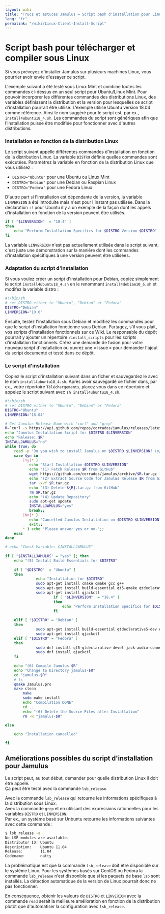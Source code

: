 ```yaml
---
layout: wiki
title: "Trucs et astuces Jamulus – Script bash d'installation pour Linux"
lang: "fr"
permalink: "/wiki/Linux-Client-Install-Script"
---
```



# Script bash pour télécharger et compiler sous Linux

Si vous prévoyez d'installer Jamulus sur plusieurs machines Linux, vous pourrier avoir envie d'essayer ce script.

L'exemple suivant a été testé sous Linux Mint et combine toutes les commandes ci-dessus en un seul script pour Ubuntu/Linux Mint. Pour pouvoir incorporer les différentes commandes des distributions Linux, des variables définissent la distribution et la version pour lesquelles ce script d'installation pourrait être utilisé. L'exemple utilise Ubuntu version 18.04 comme référence. Ainsi le nom suggéré pour le script est, par ex., `install4ubuntu18_4.sh`. Les commandes du script sont génériques afin que l'installation puisse être modifiée pour fonctionner avec d'autres distributions.

### Installation en fonction de la distribution Linux

Le script suivant appelle différentes commandes d'installation en fonction de la distribution Linux.
La variable `DISTRO` définie quelles commandes sont exécutées. Paramétrez la variable en fonction de la distribution Linux que vous utilisez :

* `DISTRO="Ubuntu"` pour une Ubuntu ou Linux Mint
* `DISTRO="Debian"` pour une Debian ou Raspian Linux
* `DISTRO="Fedora"` pour une Fedora Linux

D'autre part si l'installation est dépendante de la version, la variable `LINVERSION` a été introduite mais n'est pour l'instant pas utilisée. 
Dans la déclaration `if` pour Ubuntu il y a un exemple de la façon dont les appels d'installation en fonction de la version peuvent être utilisés. 

```bash
if [ "$LINVERSION"  = "18.4" ]
then
    echo "Perform Installation Specifics for $DISTRO Version $DISTRO" 
fi  
```

La variable `LINVERSION` n'est pas actuellement utilisée dans le script suivant, c'est juste une démonstration sur la manière dont les commandes d'installation spécifiques à une version peuvent être utilisées.

### Adaptation du script d'installation
Si vous voulez créer un script d'installation pour Debian, copiez simplement le script `install4ubuntu18_4.sh` en le renommant `install4debian10_6.sh` et modifez la variable distro :

```bash
#!/bin/sh
# set DISTRO either to "Ubuntu", "Debian" or "Fedora"
DISTRO="Debian"
LINVERSION="10.6"
```

Ensuite, testez l'installation sous Debian et modifiez les commandes pour que le script d'installation fonctionne sous Debian. Partagez, s'il vous plait, vos scripts d'installation fonctionnels sur ce Wiki. Le responsable du dépôt pourrait y ajouter un répertoire `/install_scripts` pour les scripts d'installation fonctionnels. Créez une demande de fusion pour votre nouveau script d'installation ou ouvrez une « issue » pour demander l'ajout du script documenté et testé dans ce dépôt. 

### Le script d'installation

Copiez le script d'installation suivant dans un ficher et sauvegardez le avec le nom `install4ubuntu18_4.sh`. Après avoir sauvegardé ce fichier dans, par ex., votre répertoire `Téléchargements`, placez vous dans ce répertoire et appelez le script suivant avec `sh install4ubuntu18_4.sh`.

```bash
#!/bin/sh
# set DISTRO either to "Ubuntu", "Debian" or "Fedora"
DISTRO="Ubuntu"
LINVERSION="18.04"

# Get Jamulus Release Name with "curl" and "grep"  
R=`curl -s https://api.github.com/repos/corrados/jamulus/releases/latest | grep -oP '"tag_name": "\K(.*)(?=")'` 
echo "Jamulus Installation Script for $DISTRO $LINVERSION"
echo "Release: $R"
INSTALLJAMULUS="no"
while true; do
    read -p "Do you wish to install Jamulus on $DISTRO $LINVERSION? (y/n) " yn
    case $yn in
        [Yy]* ) 
           echo "Start Installation $DISTRO $LINVERSION"
           echo "(1) Fetch Release $R from GitHub"
           wget https://github.com/corrados/jamulus/archive/$R.tar.gz 
           echo "(2) Extract Source Code for Jamulus Release $R from GitHub"
           tar -xvf $R.tar.gz
           echo "(3) Delete ${R}.tar.gz from GitHub"
           rm $R.tar.gz
           echo "(4) Update Repository"
           sudo apt-get update
           INSTALLJAMULUS="yes" 
           break;;
        [Nn]* ) 
           echo "Cancelled Jamulus Installation on $DISTRO $LINVERSION"
           exit;;
        * ) echo "Please answer yes or no.";;
    esac
done

# echo "Check Variable: $INSTALLJAMULUS"
	
if [ "$INSTALLJAMULUS" = "yes" ]; then     
	echo "(5) Install Build Essentials for $DISTRO"
	
	if [ "$DISTRO"  = "Ubuntu" ]
	then  
		      echo "Installation for $DISTRO" 
		      sudo apt-get install cmake qmake gcc g++ 
		      sudo apt-get install build-essential qt5-qmake qtdeclarative5-dev qt5-default qttools5-dev-tools libjack-jackd2-dev 
		      sudo apt-get install qjackctl
                      if [ "$LINVERSION"  = "18.4" ]
                      then
                          echo "Perform Installation Specifics for $DISTRO Version $DISTRO" 
                      fi  
	
  	elif [ "$DISTRO" = "Debian" ]
	then    
			  sudo apt-get install build-essential qtdeclarative5-dev qt5-default qttools5-dev-tools libjack-jackd2-dev 
			  sudo apt-get install qjackctl
	elif [ "$DISTRO" = "Fedora" ]
	then    
			  sudo dnf install qt5-qtdeclarative-devel jack-audio-connection-kit-dbus jack-audio-connection-kit-devel 
			  sudo dnf install qjackctl
	fi
           
	echo "(6) Compile Jamulus $R"
	echo "Change to Directory jamulus-$R" 
	cd "jamulus-$R"
	# ls
	qmake Jamulus.pro
	make clean
        make
        sudo make install
        echo "Compilation DONE"
        cd ..
        echo "(6) Delete the Source Files after Installation"
        rm -R "jamulus-$R"
           
else

	echo "Installation cancelled"

fi

```  

## Améliorations possibles du script d'installation pour Jamulus

Le script peut, au tout début, demander pour quelle distribution Linux il doit être appelé.  
Ça peut être testé avec la commande `lsb_release`.

Avec la commande `lsb_release` qui retourne les informations spécifiques à la distribution sous Linux.    
Avec la commande `grep` et en utilisant des expressions rationnelles pour les variables `DISTRO` et `LINVERSION`.  
Par ex., un système basé sur Unbuntu retourne les informations suivantes avec cette commande :

```bash
$ lsb_release -a
No LSB modules are available.
Distributor ID: Ubuntu
Description:    Ubuntu 11.04
Release:        11.04
Codename:       natty
```

La problématique est que la commande `lsb_release` doit être disponible sur le système Linux. Pour les systèmes basés sur CentOS ou Fedora la commande `lsb_release` n'est disponible que si les paquets de base `lsb` sont installés. La détection automatique de la version de Linux pourrait donc ne pas fonctionner.

En conséquence, obtenir les valeurs de `DISTRO` et `LINVERION` avec la commande `read` serait la meilleure amélioration en fonction de la distribution plutôt que d'automatiser la configuration avec `lsb_release`.
